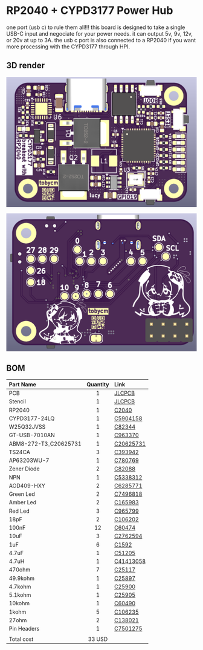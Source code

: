 # RP2040 + CYPD3177 Power Hub

one port (usb c) to rule them all!!! this board is designed to take a single USB-C input and negociate for your power needs. it can output 5v, 9v, 12v, or 20v at up to 3A. the usb c port is also connected to a RP2040 if you want more processing with the CYPD3177 through HPI.

## 3D render

![front](assets/Screenshot%20from%202025-07-20%2018-31-36.png)

![back](assets/pinouts.png)

## BOM

| Part Name | Quantity | Link |
| :--- | :---: | :--- |
| PCB | 1 | [JLCPCB](https://jlcpcb.com) |
| Stencil | 1 | [JLCPCB](https://jlcpcb.com) |
| RP2040 | 1 | [C2040](https://lcsc.com/product-detail/C2040.html) |
| CYPD3177-24LQ | 1 | [C5904158](https://lcsc.com/product-detail/C5904158.html) |
| W25Q32JVSS | 1 | [C82344](https://lcsc.com/product-detail/C82344.html) |
| GT-USB-7010AN | 1 | [C963370](https://lcsc.com/product-detail/C963370.html) |
| ABM8-272-T3\_C20625731 | 1 | [C20625731](https://lcsc.com/product-detail/C20625731.html) |
| TS24CA | 3 | [C393942](https://lcsc.com/product-detail/C393942.html) |
| AP63203WU-7 | 1 | [C780769](https://lcsc.com/product-detail/C780769.html) |
| Zener Diode | 2 | [C82088](https://lcsc.com/product-detail/C82088.html) |
| NPN | 1 | [C5338312](https://lcsc.com/product-detail/C5338312.html) |
| AOD409-HXY | 2 | [C6285771](https://lcsc.com/product-detail/C6285771.html) |
| Green Led | 2 | [C7496818](https://lcsc.com/product-detail/C7496818.html) |
| Amber Led | 2 | [C165983](https://lcsc.com/product-detail/C165983.html) |
| Red Led | 3 | [C965799](https://lcsc.com/product-detail/C965799.html) |
| 18pF | 2 | [C106202](https://lcsc.com/product-detail/C106202.html) |
| 100nF | 12 | [C60474](https://lcsc.com/product-detail/C60474.html) |
| 10uF | 3 | [C2762594](https://lcsc.com/product-detail/C2762594.html) |
| 1uF | 6 | [C1592](https://lcsc.com/product-detail/C1592.html) |
| 4.7uF | 1 | [C51205](https://lcsc.com/product-detail/C51205.html) |
| 4.7uH | 1 | [C41413058](https://lcsc.com/product-detail/C41413058.html) |
| 470ohm | 7 | [C25117](https://lcsc.com/product-detail/C25117.html) |
| 49.9kohm | 1 | [C25897](https://lcsc.com/product-detail/C25897.html) |
| 4.7kohm | 1 | [C25900](https://lcsc.com/product-detail/C25900.html) |
| 5.1kohm | 1 | [C25905](https://lcsc.com/product-detail/C25905.html) |
| 10kohm | 1 | [C60490](https://lcsc.com/product-detail/C60490.html) |
| 1kohm | 5 | [C106235](https://lcsc.com/product-detail/C106235.html) |
| 27ohm | 2 | [C138021](https://lcsc.com/product-detail/C138021.html) |
| Pin Headers | 1 | [C7501275](https://lcsc.com/product-detail/C7501275.html) |
| | |
| Total cost | 33 USD | |
